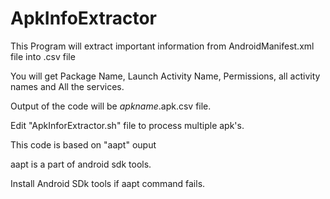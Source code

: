 # ApkInfoExtractor
This Program will extract important information from AndroidManifest.xml file into .csv file

You will get Package Name, Launch Activity Name, Permissions, all activity names and All the services.


Output of the code will be <i>apkname</i>.apk.csv file.





Edit "ApkInforExtractor.sh" file to process multiple apk's.




This code is based on "aapt" ouput

aapt is a part of android sdk tools.

Install Android SDk tools if aapt command fails.

